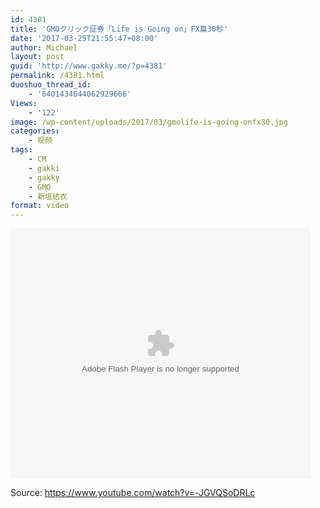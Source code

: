 ```yaml
---
id: 4381
title: 'GMOクリック証券「Life is Going on」FX篇30秒'
date: '2017-03-25T21:55:47+08:00'
author: Michael
layout: post
guid: 'http://www.gakky.me/?p=4381'
permalink: /4381.html
duoshuo_thread_id:
    - '6401434644062929666'
Views:
    - '122'
image: /wp-content/uploads/2017/03/gmolife-is-going-onfx30.jpg
categories:
    - 视频
tags:
    - CM
    - gakki
    - gakky
    - GMO
    - 新垣结衣
format: video
---
```


<embed height="400" src="http://www.tudou.com/v/HGj2lEEM2NE/&bid=05&rpid=51229674&resourceId=51229674_05_05_99/v.swf" type="application/x-shockwave-flash" width="480"></embed>

Source: <https://www.youtube.com/watch?v=-JGVQSoDRLc>